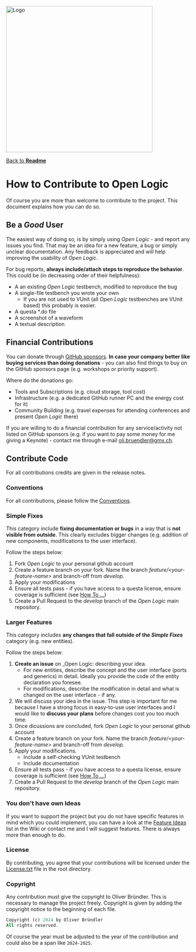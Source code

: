 <img src="./doc/Logo.png" alt="Logo" width="400">

[Back to **Readme**](./Readme.md)

# How to Contribute to Open Logic

Of course you are more than welcome to contribute to the project. This document explains how you can do so.

## Be a _Good_ User

The easiest way of doing so, is by simply using _Open Logic_ - and report any issues you find. That may be an idea for a
new feature, a bug or simply unclear documentation. Any feedback is appreciated and will help improving the usability of
_Open Logic_.

For bug reports, **always include/attach steps to reproduce the behavior**. This could be (in decreasing order of their
helpfulness):

- A an existing _Open Logic_ testbench, modified to reproduce the bug
- A single-file testbench you wrote your own
  - If you are not used to VUnit (all _Open Logic_ testbenches are VUnit based) this probably is easier.
- A questa *.do file
- A screenshot of a waveform
- A textual description

## Financial Contributions

You can donate through [GitHub sponsors](https://github.com/sponsors/open-logi). **In case your company better like
buying services than doing donations** - you can also find things to buy on the GitHub sponsors page (e.g. workshops or
priority support).

Where do the donations go:

- Tools and Subscriptions (e.g. cloud storage, tool cost)
- Infrastructure (e.g. a dedicated GitHub runner PC and the energy cost for it)
- Community Building (e.g. travel expenses for attending conferences and present _Open Logic_ there)

If you are willing to do a financial contribution for any service/activity not listed on GitHub sponsors (e.g. if you
want to pay some money for me giving a Keynote) - contact me through e-mail
[oli.bruendler@gmx.ch](oli.bruendler@gmx.ch).
  
## Contribute Code

For all contributions credits are given in the release notes.

### Conventions

For all contributions, please follow the [Conventions](./doc/Conventions.md).

### Simple Fixes

This category include **fixing documentation or bugs** in a way that is **not visible from outside**. This clearly
excludes bigger changes (e.g. addition of new components, modifications to the user interface).

Follow the steps below:

1. Fork _Open Logic_ to your personal github account
2. Create a feature branch on your fork. Name the branch _feature/\<your-feature-name\>_ and branch-off from _develop_.
3. Apply your modifications
4. Ensure all tests pass - if you have access to a questa license, ensure coverage is sufficient (see
   [How To ...](./doc/HowTo.md))
5. Create a Pull Request to the _develop_ branch of the _Open Logic_ main repository.

### Larger Features

This category includes **any changes that fall outside of the _Simple Fixes_** category (e.g. new entities).

Follow the steps below:

1. **Create an issue** on _Open Logic: describing your idea.
   - For new entities, describe the concept and the user interface (ports and generics) in detail. Ideally you provide
     the code of the entity declaration you foresee.
   - For modifications, describe the modification in detail and what is changed on the user interface - if any.
2. We will discuss your idea in the issue. This step is important for me because I have a strong focus in easy-to-use
   user interfaces and I would like to **discuss your plans** before changes cost you too much time.
3. Once dicussions are concluded, fork _Open Logic_ to your personal github account
4. Create a feature branch on your fork. Name the branch _feature/\<your-feature-name\>_ and branch-off from _develop_.
5. Apply your modifications.
   - Include a self-checking VUnit testbench
   - Include documentation
6. Ensure all tests pass - if you have access to a questa license, ensure coverage is sufficient (see
   [How To ...](./doc/HowTo.md))
7. Create a Pull Request to the _develop_ branch of the _Open Logic_ main repository.

### You don't have own Ideas

If you want to support the project but you do not have specific features in mind which you could implement, you can have
a look at the [Feature Ideas](https://github.com/open-logic/open-logic/wiki/Feature-Ideas) list in the Wiki or contact
me and I will suggest features. There is always more than enough to do.

### License

By contributing, you agree that your contributions will be licensed under the [License.txt](./License.txt) file in the
root directory.

### Copyright

Any contribution must give the copyright to Oliver Bründler. This is necessary to manage the project freely. Copyright
is given by adding the copyright notice to the beginning of each file.

```vhdl
Copyright (c) 2024 by Oliver Bründler
All rights reserved.
```

Of course the year must be adjusted to the year of the contribution and could also be a span like `2024-2025`.

